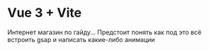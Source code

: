 # Vue 3 + Vite

Интернет магазин по гайду...
Предстоит понять как под это всё встроить gsap и написать какие-либо анимации
